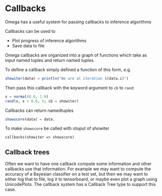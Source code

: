 # Callbacks

Omega has a useful system for passing callbacks to inference algorithms

Callbacks can be used to
- Plot progress of inference algorithms
- Save data to file

Omega callbacks are organized into a graph of functions which take as input named tuples and return named tuples.

To define a callback simply defined a function of this form, e.g. 

```julia
showiter(data) = println("We are at iteration $(data.i)")
```

Then pass this callback with the keyword argument to `cb` to `rand`:

```julia
x = normal(0.0, 1.0)
rand(x, x > 0.0, 5; cb = showiter)
```

Callbacks can return namedtuples

```julia
showscore(data) = data.
```

To make `showscore` be called with otuput of showiter 


```
callbacks(showiter => showscore)
```


## Callback trees

Often we want to have one callback compute some information and other callbacks use that information.
For example we may want to compute the accuracy of a Bayesian classifier on a test set, but then we may want to either log that to file, log it to tensorboard, or maybe even plot a graph using UnicodePlots.
The callback system has a Callback Tree type to support this case.